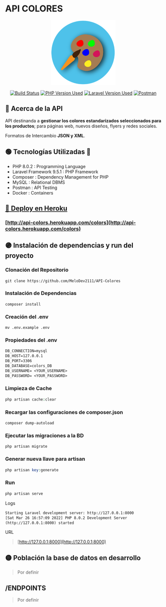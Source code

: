 # API COLORES
<p align="center" style="margin-top: 0"><img height="210" src="public/images/colors-logo.png"/></p>
<p align="center">
<a href="https://travis-ci.org/laravel/framework"><img src="https://travis-ci.org/laravel/framework.svg" alt="Build Status"></a>
<a href=""><img src="https://img.shields.io/badge/PHP v8.0.2-777BB4?style=flat-square&logo=php&logoColor=white" alt="PHP Version Used"></a>
<a href=""><img src="https://img.shields.io/badge/Laravel v9.5.1-FF2D20?style=flat-square&logo=laravel&logoColor=white" alt="Laravel Version Used"></a>
<a href=""><img src="https://img.shields.io/badge/Postman-FF6C37?logo=postman&logoColor=white" alt="Postman"></a>
</p>

## 🔴 Acerca de la API

API destinanda a **gestionar los colores estandarizados seleccionados para los productos**; 
para páginas web, nuevos diseños, flyers y redes sociales.

Formatos de Intercambio **JSON y XML**.

## 🟢 Tecnologías Utilizadas 🚀

  - PHP 8.0.2 : Programming Language
  - Laravel Framework 9.5.1 : PHP Framework 
  - Composer : Dependency Management for PHP
  - MySQL : Relational DBMS
  - Postman : API Testing
  - Docker : Containers


## [🔵 Deploy en Heroku](http://api-colors.herokuapp.com/colors)
### [http://api-colors.herokuapp.com/colors](http://api-colors.herokuapp.com/colors)

## 🟣 Instalación de dependencias y run del proyecto
### Clonación del Repositorio
```shell
git clone https://github.com/MeloDev2111/API-Colores
```

### Instalación de Dependencias
```shell
composer install
```

### Creación del .env
```shell
mv .env.example .env
```

### Propiedades del .env
```
DB_CONNECTION=mysql
DB_HOST=127.0.0.1
DB_PORT=3306
DB_DATABASE=colors_DB
DB_USERNAME= <YOUR_USERNAME>
DB_PASSWORD= <YOUR_PASSWORD>
```

### Limpieza de Cache
```php
php artisan cache:clear
```

### Recargar las configuraciones de composer.json
```shell
composer dump-autoload
```

### Ejecutar las migraciones a la BD
```shell
php artisan migrate
```

### Generar nueva llave para artisan
```php
php artisan key:generate
```

### Run

```php
php artisan serve
```

Logs
```shell
Starting Laravel development server: http://127.0.0.1:8000
[Sat Mar 26 16:57:09 2022] PHP 8.0.2 Development Server (http://127.0.0.1:8000) started
```
URL
> [http://127.0.0.1:8000](http://127.0.0.1:8000)
    
## 🟡 Población la base de datos en desarrollo

> Por definir


## /ENDPOINTS

> Por definir
